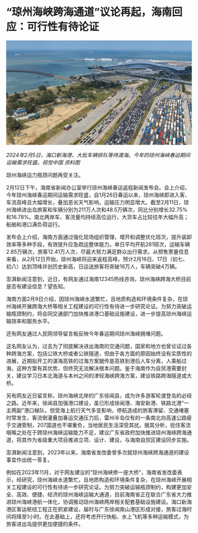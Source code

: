 # “琼州海峡跨海通道”议论再起，海南回应：可行性有待论证

![42f431b1120a243e6236127a30d7c420.jpg](https://raw.githubusercontent.com/qqhsx/qqnews_image/main/2024/02/13/“琼州海峡跨海通道”议论再起，海南回应：可行性有待论证/42f431b1120a243e6236127a30d7c420.jpg)

_2024年2月5日，海口新海港，大批车辆排队等待渡海。今年的琼州海峡春运期间运输需求旺盛。视觉中国 资料图_

琼州海峡运力瓶颈问题再受关注。

2月12日下午，海南省新闻办公室举行琼州海峡春运返程新闻发布会。会上介绍，今年琼州海峡春运期间运输需求旺盛，自1月26日春运以来，琼州海峡即进入客、车流高峰且大幅增长，叠加恶劣天气影响，运输压力明显增大。截至2月11日，琼州海峡进出岛旅客和车辆分别为211万人次和48.5万辆次，同比分别增长32.75%和16.78%。南北两岸车、客流量均持续高位运行，大货车占比较往年大幅升高；船舶和港口满负荷运行。

发布会上介绍，海南方面通过强化现场组织管理，增开和调整优化班次，提升装卸效率等多种手段，有效提升应急疏运整体能力。单日平均开航281班次，运输车辆2.85万辆次，旅客12.41万人次，尽最大努力满足群众出行需求。从预售票量信息来看，从2月12日开始，琼州海峡将迎来返程高峰，预计2月16日、17日（初七、初八）达到顶峰并创历史新高，日运送旅客将突破16万人，车辆突破4万辆。

澎湃新闻注意到，近日，有网友通过海南12345热线咨询，琼州海峡跨海大桥目前是否有建设信息？望告知。

海南方面2月9日介绍，因琼州海峡水道繁忙，且地质构造和环境条件复杂，在琼州海峡开展跨海大桥等相关工程建设的可行性有待进一步研究论证。为努力突破运输瓶颈制约，将会同交通部门加快推进港口基础设施建设，进一步提高琼州海峡运输效率和服务水平。

还有网友通过人民网领导留言板反映今年春运期间琼州海峡拥堵问题。

这名网友认为，过去为了彻底解决进出海南的交通问题，国家和地方也曾论证过各种跨海方案，包括公铁大桥或者公铁隧道，但由于各方面的原因始终没有实质性的进展，近期拟开工的湛海高铁的过海方案据传是高铁到港后人车分离，人乘船过海，这种方案有其优势，但终究无法解决根本问题。鉴于海南作为自贸港需要封关，建议学习日本北海道与本州之间的津轻海峡跨海方案，建设铁路跨海隧道或大桥。

另有网友近日留言称，琼州海峡北岸的广东徐闻县，成为许多游客轮渡登岛的必经之路。近年来，徐闻县加强港口建设，虽已形成徐闻港、海安新港、铁路北港“一主两副”港口梯队，但受海上航行天气多变影响，停航造成的旅客滞留、交通堵塞时常发生，客流倒灌叠加春运交通压力后，雷州半岛仅有的一条南北向高速公路疲于交通管制，207国道也不堪重负，当地居民生活深受其扰。据其分析，扼住客流咽喉之处在于跨琼州海峡运输能力不足，建议广东省政府加快推进琼州海峡跨海通道，将其作为省级重大项目推进立项、设计、建设，与海南自贸区建设同步实施。

澎湃新闻注意到，2023年以来，海南省发改委曾多次就琼州海峡跨海通道的建设事宜作出统一答复。

例如在2023年11月，对于网友建议的“琼州海峡修一座大桥”，海南省发改委表示，经研究，琼州海峡水道繁忙，且地质构造和环境条件复杂，在琼州海峡开展相关工程建设的可行性有待进一步研究论证。为努力突破运输瓶颈制约，构建更加安全、高效、便捷、经济的琼州海峡运输大通道，目前海南省正在联合广东省大力推进琼州海峡港航一体化，协调推动琼州海峡两岸相关配套基础设施建设。海口新海港区客运枢纽工程正在抓紧建设，届时与广东徐闻南山港区形成对接，旅客过海时间将降至1小时。在此基础上，还将考虑开行快船、水上飞机等多种运输模式，为旅客进出岛提供更加便捷的条件。

